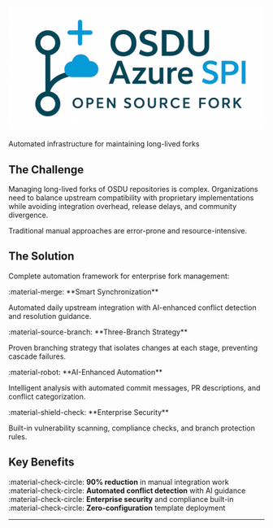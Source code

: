 <div class="hero-section">
  <div class="hero-content">
    <img src="images/logo.png" alt="OSDU SPI Fork Management" class="hero-logo">
    <p class="hero-subtitle">Automated infrastructure for maintaining long-lived forks</p>
  </div>
</div>

## The Challenge

Managing long-lived forks of OSDU repositories is complex. Organizations need to balance upstream compatibility with proprietary implementations while avoiding integration overhead, release delays, and community divergence.

Traditional manual approaches are error-prone and resource-intensive.

## The Solution

Complete automation framework for enterprise fork management:

<div class="solution-cards" markdown="1">
  <div class="solution-card" markdown="1">
:material-merge: **Smart Synchronization**

Automated daily upstream integration with AI-enhanced conflict detection and resolution guidance.
  </div>

  <div class="solution-card" markdown="1">
:material-source-branch: **Three-Branch Strategy**

Proven branching strategy that isolates changes at each stage, preventing cascade failures.
  </div>

  <div class="solution-card" markdown="1">
:material-robot: **AI-Enhanced Automation**

Intelligent analysis with automated commit messages, PR descriptions, and conflict categorization.
  </div>

  <div class="solution-card" markdown="1">
:material-shield-check: **Enterprise Security**

Built-in vulnerability scanning, compliance checks, and branch protection rules.
  </div>
</div>

## Key Benefits

:material-check-circle: **90% reduction** in manual integration work  
:material-check-circle: **Automated conflict detection** with AI guidance  
:material-check-circle: **Enterprise security** and compliance built-in  
:material-check-circle: **Zero-configuration** template deployment  

---